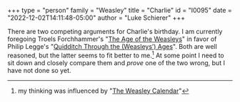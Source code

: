 +++
type = "person"
family = "Weasley"
title = "Charlie"
id = "I0095"
date = "2022-12-02T14:11:48-05:00"
author = "Luke Schierer"
+++

There are two competing arguments for Charlie's birthday.  I am currently foregoing
Troels Forchhammer's "[The Age of the Weasleys][TAW]" in favor of Philip Legge's
"[Quidditch Through the (Weasleys’) Ages][QTWA]".  Both are well reasoned, but
the latter seems to fit better to me.[^221202-3]  At some point I need to sit
down and closely compare them and *prove* one of the two wrong, but I have not
done so yet.

[TAW]: <https://www.hp-lexicon.org/2004/05/02/the-age-of-the-weasleys/>

[QTWA]: <https://www.hp-lexicon.org/2007/07/18/quidditch-through-the-weasleys-ages-or-the-unusual-career-of-charles-weasley/> 

[^221202-3]: my thinking was influenced by "[The Weasley Calendar](https://www.redhen-publications.com/Wcalendar.html)" 

